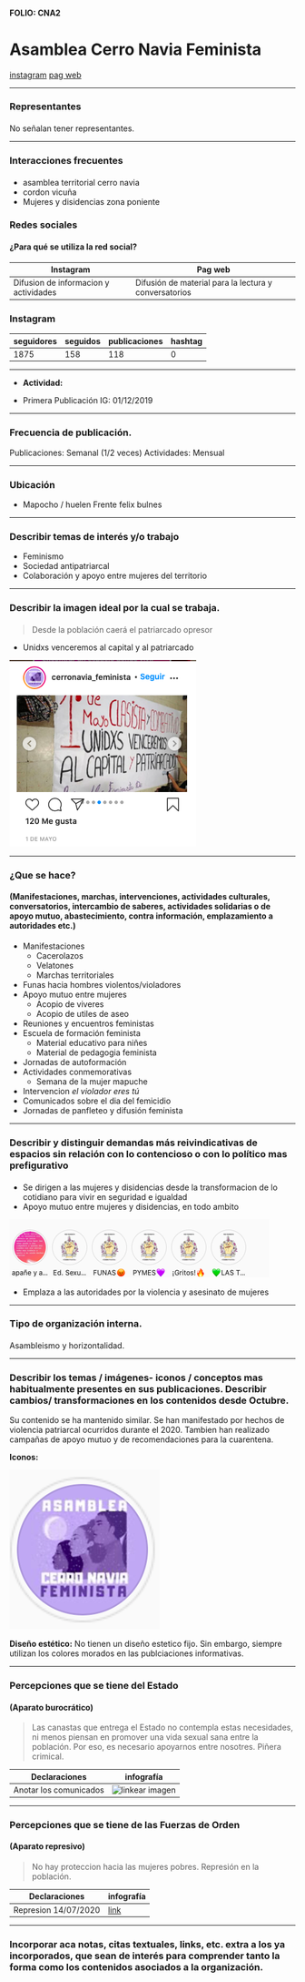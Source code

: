#### FOLIO: CNA2
# Asamblea Cerro Navia Feminista

[instagram](https://www.instagram.com/cerronavia_feminista/)
[pag web](https://lnk.bio/rQFE)

---

### Representantes
#### 
No señalan tener representantes.

---
### Interacciones frecuentes
#### 
* asamblea territorial cerro navia
* cordon vicuña
* Mujeres y disidencias zona poniente

### Redes sociales
#### ¿Para qué se utiliza la red social?
| Instagram | Pag web | 
|---|---|
|Difusion de informacion y actividades |Difusión de material para la lectura y conversatorios|

### **Instagram**
| seguidores | seguidos | publicaciones | hashtag 
|---|---|---|---|
|1875|158|118| 0

---

* **Actividad:**   

* Primera Publicación IG: 01/12/2019

---
### Frecuencia de publicación.
Publicaciones: Semanal (1/2 veces)
Actividades: Mensual

---
### Ubicación
* Mapocho / huelen Frente felix bulnes

---
### Describir temas de interés y/o trabajo
* Feminismo
* Sociedad antipatriarcal
* Colaboración y apoyo entre mujeres del territorio

---
### Describir la imagen ideal por la cual se trabaja.
#### 
> Desde la población caerá el patriarcado opresor
* Unidxs venceremos al capital y al patriarcado

![Imagen](Imagen1CNA2.png)

---
### ¿Que se hace?
#### (Manifestaciones, marchas, intervenciones, actividades culturales, conversatorios, intercambio de saberes, actividades solidarias o de apoyo mutuo, abastecimiento, contra información, emplazamiento a autoridades etc.)
* Manifestaciones
    * Cacerolazos
    * Velatones
    * Marchas territoriales
* Funas hacia hombres violentos/violadores
* Apoyo mutuo entre mujeres
    * Acopio de viveres 
    * Acopio de utiles de aseo
* Reuniones y encuentros feministas
* Escuela de formación feminista
    * Material educativo para niñes
    * Material de pedagogia feminista
* Jornadas de autoformación
* Actividades conmemorativas
    * Semana de la mujer mapuche
* Intervencion *el violador eres tú*
* Comunicados sobre el dia del femicidio
* Jornadas de panfleteo y difusión feminista

---
### Describir y distinguir demandas más reivindicativas de espacios sin relación con lo contencioso o con lo político mas prefigurativo
#### 
* Se dirigen a las mujeres y disidencias desde la transformacion de lo cotidiano para vivir en seguridad e igualdad
* Apoyo mutuo entre mujeres y disidencias, en todo ambito 

![Imagen](Imagen3CNA2.png)

* Emplaza a las autoridades por la violencia y asesinato de mujeres

---
### Tipo de organización interna.
#### 
Asambleismo y horizontalidad.

---
### Describir los temas / imágenes- iconos / conceptos mas habitualmente presentes en sus publicaciones. Describir cambios/ transformaciones en los contenidos desde Octubre.
Su contenido se ha mantenido similar. Se han manifestado por hechos de violencia patriarcal ocurridos durante el 2020. Tambien han realizado campañas de apoyo mutuo y de recomendaciones para la cuarentena.

**Iconos:**

![Imagen](Imagen2CNA2.png)

**Diseño estético:**
No tienen un diseño estetico fijo. Sin embargo, siempre utilizan los colores morados en las publciaciones informativas.

---
### Percepciones que se tiene del Estado
#### (Aparato burocrático)
> Las canastas que entrega el Estado no contempla estas necesidades, ni menos piensan en promover una vida sexual sana entre la población. Por eso, es necesario apoyarnos entre nosotres. Piñera crimical.

| Declaraciones | infografía | 
|---|---|
|Anotar los comunicados | ![linkear imagen]() |

---
### Percepciones que se tiene de las Fuerzas de Orden
#### (Aparato represivo)
> No hay proteccion hacia las mujeres pobres. Represión en la población. 

| Declaraciones | infografía | 
|---|---|
|Represion 14/07/2020 |[link](https://www.instagram.com/p/CCpIIo3J0uH/) |


---
### Incorporar aca notas, citas textuales, links, etc. extra a los ya incorporados, que sean de interés para comprender tanto la forma como los contenidos asociados a la organización.
